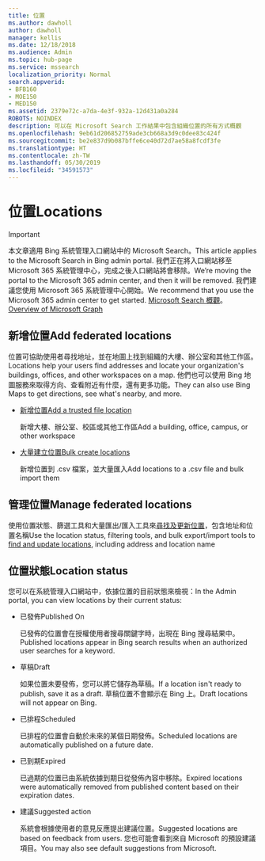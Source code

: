 ```yaml
---
title: 位置
ms.author: dawholl
author: dawholl
manager: kellis
ms.date: 12/18/2018
ms.audience: Admin
ms.topic: hub-page
ms.service: mssearch
localization_priority: Normal
search.appverid:
- BFB160
- MOE150
- MED150
ms.assetid: 2379e72c-a7da-4e3f-932a-12d431a0a284
ROBOTS: NOINDEX
description: 可以在 Microsoft Search 工作結果中包含組織位置的所有方式概觀
ms.openlocfilehash: 9eb61d206852759ade3cb668a3d9c0dee83c424f
ms.sourcegitcommit: be2e837d9b087bffe6ce40d72d7ae58a8fcdf3fe
ms.translationtype: HT
ms.contentlocale: zh-TW
ms.lasthandoff: 05/30/2019
ms.locfileid: "34591573"
---
```

# <a name="locations"></a><span data-ttu-id="291d2-103">位置</span><span class="sxs-lookup"><span data-stu-id="291d2-103">Locations</span></span>

> [!IMPORTANT]
> <span data-ttu-id="291d2-104">本文章適用 Bing 系統管理入口網站中的 Microsoft Search。</span><span class="sxs-lookup"><span data-stu-id="291d2-104">This article applies to the Microsoft Search in Bing admin portal.</span></span> <span data-ttu-id="291d2-105">我們正在將入口網站移至 Microsoft 365 系統管理中心，完成之後入口網站將會移除。</span><span class="sxs-lookup"><span data-stu-id="291d2-105">We’re moving the portal to the Microsoft 365 admin center, and then it will be removed.</span></span> <span data-ttu-id="291d2-106">我們建議您使用 Microsoft 365 系統管理中心開始。</span><span class="sxs-lookup"><span data-stu-id="291d2-106">We recommend that you use the Microsoft 365 admin center to get started.</span></span> <span data-ttu-id="291d2-107">[Microsoft Search 概觀](overview-microsoft-search.md)。</span><span class="sxs-lookup"><span data-stu-id="291d2-107">[Overview of Microsoft Graph](overview-microsoft-search.md)</span></span>
    
## <a name="add-locations"></a><span data-ttu-id="291d2-108">新增位置</span><span class="sxs-lookup"><span data-stu-id="291d2-108">Add federated locations</span></span>

<span data-ttu-id="291d2-109">位置可協助使用者尋找地址，並在地圖上找到組織的大樓、辦公室和其他工作區。</span><span class="sxs-lookup"><span data-stu-id="291d2-109">Locations help your users find addresses and locate your organization's buildings, offices, and other workspaces on a map.</span></span> <span data-ttu-id="291d2-110">他們也可以使用 Bing 地圖服務來取得方向、查看附近有什麼，還有更多功能。</span><span class="sxs-lookup"><span data-stu-id="291d2-110">They can also use Bing Maps to get directions, see what's nearby, and more.</span></span>
  
- [<span data-ttu-id="291d2-111">新增位置</span><span class="sxs-lookup"><span data-stu-id="291d2-111">Add a trusted file location</span></span>](add-a-location.md)
    
    <span data-ttu-id="291d2-112">新增大樓、辦公室、校區或其他工作區</span><span class="sxs-lookup"><span data-stu-id="291d2-112">Add a building, office, campus, or other workspace</span></span>
    
- [<span data-ttu-id="291d2-113">大量建立位置</span><span class="sxs-lookup"><span data-stu-id="291d2-113">Bulk create locations</span></span>](bulk-create-locations.md)
    
    <span data-ttu-id="291d2-114">新增位置到 .csv 檔案，並大量匯入</span><span class="sxs-lookup"><span data-stu-id="291d2-114">Add locations to a .csv file and bulk import them</span></span>
    
## <a name="manage-locations"></a><span data-ttu-id="291d2-115">管理位置</span><span class="sxs-lookup"><span data-stu-id="291d2-115">Manage federated locations</span></span>

<span data-ttu-id="291d2-116">使用位置狀態、篩選工具和大量匯出/匯入工具來[尋找及更新位置](manage-locations.md)，包含地址和位置名稱</span><span class="sxs-lookup"><span data-stu-id="291d2-116">Use the location status, filtering tools, and bulk export/import tools to [find and update locations](manage-locations.md), including address and location name</span></span>
  
## <a name="location-status"></a><span data-ttu-id="291d2-117">位置狀態</span><span class="sxs-lookup"><span data-stu-id="291d2-117">Location status</span></span>

<span data-ttu-id="291d2-118">您可以在系統管理入口網站中，依據位置的目前狀態來檢視：</span><span class="sxs-lookup"><span data-stu-id="291d2-118">In the Admin portal, you can view locations by their current status:</span></span>
  
- <span data-ttu-id="291d2-119">已發佈</span><span class="sxs-lookup"><span data-stu-id="291d2-119">Published On</span></span>
    
    <span data-ttu-id="291d2-120">已發佈的位置會在授權使用者搜尋關鍵字時，出現在 Bing 搜尋結果中。</span><span class="sxs-lookup"><span data-stu-id="291d2-120">Published locations appear in Bing search results when an authorized user searches for a keyword.</span></span>
    
- <span data-ttu-id="291d2-121">草稿</span><span class="sxs-lookup"><span data-stu-id="291d2-121">Draft</span></span>
    
    <span data-ttu-id="291d2-122">如果位置未要發佈，您可以將它儲存為草稿。</span><span class="sxs-lookup"><span data-stu-id="291d2-122">If a location isn't ready to publish, save it as a draft.</span></span> <span data-ttu-id="291d2-123">草稿位置不會顯示在 Bing 上。</span><span class="sxs-lookup"><span data-stu-id="291d2-123">Draft locations will not appear on Bing.</span></span>
    
- <span data-ttu-id="291d2-124">已排程</span><span class="sxs-lookup"><span data-stu-id="291d2-124">Scheduled</span></span>
    
    <span data-ttu-id="291d2-125">已排程的位置會自動於未來的某個日期發佈。</span><span class="sxs-lookup"><span data-stu-id="291d2-125">Scheduled locations are automatically published on a future date.</span></span>
    
- <span data-ttu-id="291d2-126">已到期</span><span class="sxs-lookup"><span data-stu-id="291d2-126">Expired</span></span>
    
    <span data-ttu-id="291d2-127">已過期的位置已由系統依據到期日從發佈內容中移除。</span><span class="sxs-lookup"><span data-stu-id="291d2-127">Expired locations were automatically removed from published content based on their expiration dates.</span></span>
    
- <span data-ttu-id="291d2-128">建議</span><span class="sxs-lookup"><span data-stu-id="291d2-128">Suggested action</span></span>
    
    <span data-ttu-id="291d2-129">系統會根據使用者的意見反應提出建議位置。</span><span class="sxs-lookup"><span data-stu-id="291d2-129">Suggested locations are based on feedback from users.</span></span> <span data-ttu-id="291d2-130">您也可能會看到來自 Microsoft 的預設建議項目。</span><span class="sxs-lookup"><span data-stu-id="291d2-130">You may also see default suggestions from Microsoft.</span></span>

  


